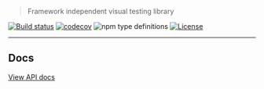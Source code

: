 > Framework independent visual testing library

[![Build status](https://github.com/NiGhTTraX/mugshot/actions/workflows/ci.yml/badge.svg)](https://github.com/NiGhTTraX/mugshot/actions/workflows/ci.yml)
[![codecov](https://codecov.io/gh/NiGhTTraX/mugshot/branch/master/graph/badge.svg)](https://codecov.io/gh/NiGhTTraX/mugshot)
![npm type definitions](https://img.shields.io/npm/types/mugshot.svg)
[![License](https://img.shields.io/github/license/nighttrax/mugshot)](LICENSE)

----

## Docs

[View API docs](https://nighttrax.github.io/mugshot/api/modules/mugshot)
